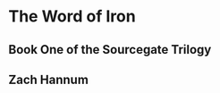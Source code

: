 <div class="title">

# The Word of Iron

## Book One of the Sourcegate Trilogy

## Zach Hannum

</div>